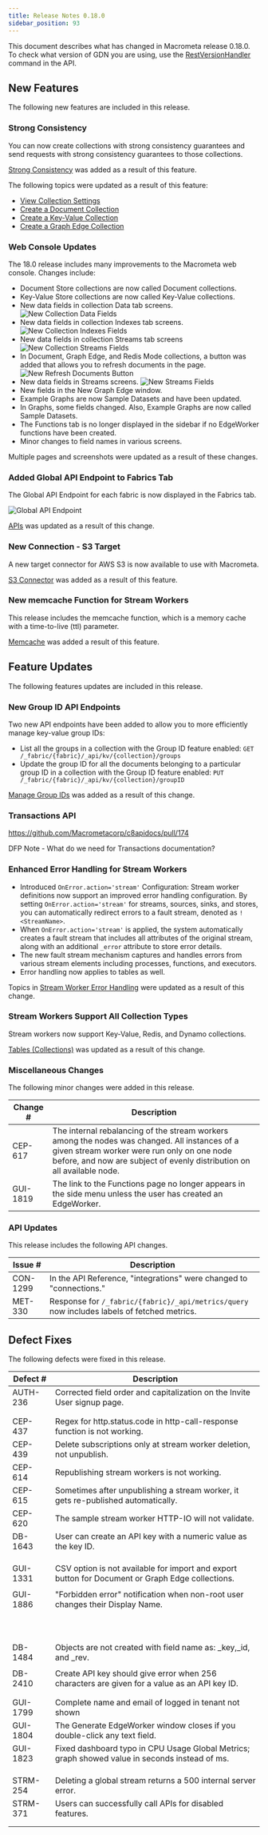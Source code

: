 ```yaml
---
title: Release Notes 0.18.0
sidebar_position: 93
---
```


This document describes what has changed in Macrometa release 0.18.0. To check what version of GDN you are using, use the [RestVersionHandler](https://macrometa.com/docs/api#/operations/RestVersionHandler) command in the API.

## New Features

The following new features are included in this release.

### Strong Consistency

You can now create collections with strong consistency guarantees and send requests with strong consistency guarantees to those collections.

[Strong Consistency](../collections/strong-consistency.md) was added as a result of this feature.

The following topics were updated as a result of this feature:

- [View Collection Settings](../collections/view-collection-settings.md)
- [Create a Document Collection](../collections/documents/create-document-store.md)
- [Create a Key-Value Collection](../collections/keyvalue/create-key-value-store.md)
- [Create a Graph Edge Collection](../graphs/graph-tasks/create-graph-edge-collection.md)

### Web Console Updates

The 18.0 release includes many improvements to the Macrometa web console. Changes include:

- Document Store collections are now called Document collections.
- Key-Value Store collections are now called Key-Value collections.
- New data fields in collection Data tab screens.
  ![New Collection Data Fields](/img/release-notes/18-00-collection-data-fields.png)
- New data fields in collection Indexes tab screens.
  ![New Collection Indexes Fields](/img/release-notes/18-00-collection-indexes-fields.png)
- New data fields in collection Streams tab screens
  ![New Collection Streams Fields](/img/release-notes/18-00-collection-stream-fields.png)
- In Document, Graph Edge, and Redis Mode collections, a button was added that allows you to refresh documents in the page.
  ![New Refresh Documents Button](/img/release-notes/18-00-refresh-button.png)
- New data fields in Streams screens.
  ![New Streams Fields](/img/release-notes/18-00-streams-fields.png)
- New fields in the New Graph Edge window.
- Example Graphs are now Sample Datasets and have been updated.
- In Graphs, some fields changed. Also, Example Graphs are now called Sample Datasets.
- The Functions tab is no longer displayed in the sidebar if no EdgeWorker functions have been created.
- Minor changes to field names in various screens.

Multiple pages and screenshots were updated as a result of these changes.

### Added Global API Endpoint to Fabrics Tab

The Global API Endpoint for each fabric is now displayed in the Fabrics tab.

![Global API Endpoint](/img/release-notes/18-00-global-api-endpoint.png)

[APIs](../api-docs/) was updated as a result of this change.

### New Connection - S3 Target

A new target connector for AWS S3 is now available to use with Macrometa.

[S3 Connector](../connections/connector-types/s3-connector) was added as a result of this feature.

### New memcache Function for Stream Workers

This release includes the memcache function, which is a memory cache with a time-to-live (ttl) parameter.

[Memcache](../cep/query-guide/functions/memcache/) was added a result of this feature.

## Feature Updates

The following features updates are included in this release.

### New Group ID API Endpoints

Two new API endpoints have been added to allow you to more efficiently manage key-value group IDs:

- List all the groups in a collection with the Group ID feature enabled: `GET /_fabric/{fabric}/_api/kv/{collection}/groups`
- Update the group ID for all the documents belonging to a particular group ID in a collection with the Group ID feature enabled: `PUT /_fabric/{fabric}/_api/kv/{collection}/groupID`

[Manage Group IDs](../collections/keyvalue/manage-group-ids.md) was added as a result of this change.

### Transactions API

https://github.com/Macrometacorp/c8apidocs/pull/174

DFP Note - What do we need for Transactions documentation?


### Enhanced Error Handling for Stream Workers

- Introduced `OnError.action='stream'` Configuration: Stream worker definitions now support an improved error handling configuration. By setting `OnError.action='stream'` for streams, sources, sinks, and stores, you can automatically redirect errors to a fault stream, denoted as `!<StreamName>`.
- When `OnError.action='stream'` is applied, the system automatically creates a fault stream that includes all attributes of the original stream, along with an additional `_error` attribute to store error details.
- The new fault stream mechanism captures and handles errors from various stream elements including processes, functions, and executors.
- Error handling now applies to tables as well.

Topics in [Stream Worker Error Handling](../cep/error-handling/) were updated as a result of this change.

### Stream Workers Support All Collection Types

Stream workers now support Key-Value, Redis, and Dynamo collections.

[Tables (Collections)](../cep/table/) was updated as a result of this change.

### Miscellaneous Changes

The following minor changes were added in this release.

| Change # | Description |
| -------- | ----------- |
| CEP-617   | The internal rebalancing of the stream workers among the nodes was changed. All instances of a given stream worker were run only on one node before, and now are subject of evenly distribution on all available node.            |
| GUI-1819  | The link to the Functions page no longer appears in the side menu unless the user has created an EdgeWorker.            |

### API Updates

This release includes the following API changes.

| Issue # | Description |
| ------- | ----------- |
| CON-1299 | In the API Reference, "integrations" were changed to "connections."          |
| MET-330  | Response for `/_fabric/{fabric}/_api/metrics/query` now includes labels of fetched metrics.          |

## Defect Fixes

The following defects were fixed in this release.

| Defect #  | Description  |
|---|---|
| AUTH-236  | Corrected field order and capitalization on the Invite User signup page.  |
|   |   |
|   |   |
| CEP-437  | Regex for http.status.code in http-call-response function is not working.  |
| CEP-439  | Delete subscriptions only at stream worker deletion, not unpublish.  |
| CEP-614  | Republishing stream workers is not working.  |
| CEP-615  | Sometimes after unpublishing a stream worker, it gets re-published automatically.  |
| CEP-620  | The sample stream worker HTTP-IO will not validate.  |
| DB-1643  | User can create an API key with a numeric value as the key ID.  |
|   |   |
|   |   |
|   |   |
| GUI-1331  | CSV option is not available for import and export button for Document or Graph Edge collections.  |
|   |   |
| GUI-1886  | "Forbidden error" notification when non-root user changes their Display Name.  |
|   |   |
|   |   |
|   |   |
|   |   |
|   |   |
|   |   |
|   |   |
|   |   |
|   |   |
|   |   |
| DB-1484  | Objects are not created with field name as: _key,_id, and _rev.  |
|   |   |
| DB-2410  | Create API key should give error when 256 characters are given for a value as an API key ID.  |
|   |   |
|   |   |
| GUI-1799  | Complete name and email of logged in tenant not shown  |
| GUI-1804  | The Generate EdgeWorker window closes if you double-click any text field.  |
| GUI-1823  | Fixed dashboard typo in CPU Usage Global Metrics; graph showed value in seconds instead of ms.  |
|   |   |
|   |   |
|   |   |
| STRM-254  | Deleting a global stream returns a 500 internal server error.  |
| STRM-371  | Users can successfully call APIs for disabled features.  |
|   |   |
|   |   |